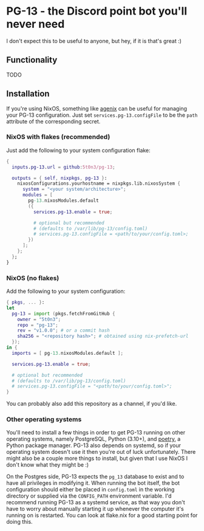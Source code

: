 # PG-13 - the Discord point bot you'll never need

I don't expect this to be useful to anyone, but hey, if it is that's great :)

## Functionality

TODO

## Installation

If you're using NixOS, something like [agenix](https://github.com/ryantm/agenix)
can be useful for managing your PG-13 configuration. Just set
`services.pg-13.configFile` to be the `path` attribute of the corresponding
secret.

### NixOS with flakes (recommended)

Just add the following to your system configuration flake:

```nix
{
  inputs.pg-13.url = github:5t0n3/pg-13;

  outputs = { self, nixpkgs, pg-13 }:
    nixosConfigurations.yourhostname = nixpkgs.lib.nixosSystem {
      system = "<your system/architecture>";
      modules = [
        pg-13.nixosModules.default
        ({
          services.pg-13.enable = true;

          # optional but recommended
          # (defaults to /var/lib/pg-13/config.toml)
          # services.pg-13.configFile = <path/to/your/config.toml>;
        })
      ];
    };
  };
}
```

### NixOS (no flakes)

Add the following to your system configuration:

```nix
{ pkgs, ... }:
let
  pg-13 = import (pkgs.fetchFromGitHub {
    owner = "5t0n3";
    repo = "pg-13";
    rev = "v1.0.0"; # or a commit hash
    sha256 = "<repository hash>"; # obtained using nix-prefetch-url
  });
in {
  imports = [ pg-13.nixosModules.default ];

  services.pg-13.enable = true;

  # optional but recommended
  # (defaults to /var/lib/pg-13/config.toml)
  # services.pg-13.configFile = "<path/to/your/config.toml>";
}
```

You can probably also add this repository as a channel, if you'd like.

### Other operating systems

You'll need to install a few things in order to get PG-13 running on other
operating systems, namely PostgreSQL, Python (3.10+), and
[poetry](https://python-poetry.org/), a Python package manager. PG-13 also
depends on systemd, so if your operating system doesn't use it then you're out
of luck unfortunately. There might also be a couple more things to install, but
given that I use NixOS I don't know what they might be :)

On the Postgres side, PG-13 expects the `pg_13` database to exist and to have
all privileges in modifying it. When running the bot itself, the bot
configuration should either be placed in `config.toml` in the working directory
or supplied via the `CONFIG_PATH` environment variable. I'd recommend running
PG-13 as a systemd service, as that way you don't have to worry about manually
starting it up whenever the computer it's running on is restarted. You can look
at flake.nix for a good starting point for doing this.
